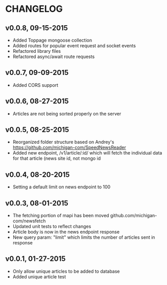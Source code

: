 CHANGELOG
=========

v0.0.8, 09-15-2015
------------------

* Added Toppage mongoose collection
* Added routes for popular event request and socket events
* Refactored library files
* Refactored async/await route requests

v0.0.7, 09-09-2015
------------------

* Added CORS support

v0.0.6, 08-27-2015
------------------

* Articles are not being sorted properly on the server

v0.0.5, 08-25-2015
------------------

* Reorganized folder structure based on Andrey's https://github.com/michigan-com/SpeedNewsReader
* Added new endpoint, /v1/article/:id/ which will fetch the individual data for that article (news site id, not mongo id

v0.0.4, 08-20-2015
------------------

* Setting a default limit on news endpoint to 100

v0.0.3, 08-01-2015
------------------

* The fetching portion of mapi has been moved
github.com/michigan-com/newsfetch
* Updated unit tests to reflect changes
* Article body is now in the news endpoint response
* New query param: "limit" which limits the number
of articles sent in response

v0.0.1, 01-27-2015
------------------

* Only allow unique articles to be added to database
* Added unique article test
